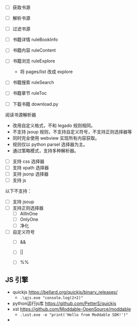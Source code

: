 - [ ] 获取书源
- [ ] 解析书源
- [ ] 过滤书源
- [ ] 书籍详情 ruleBookInfo
- [ ] 书籍内容 ruleContent
- [ ] 书籍浏览 ruleExplore 
  - 将 pages/list 改成 explore
- [ ] 书籍搜索 ruleSearch
- [ ] 书籍章节 ruleToc
- [ ] 下载书籍 download.py



阅读书源解析器
* 改用自定义格式，不和 legado 规则相同。
* 不支持 jsoup 规则，不支持自定义符号，不支持正则选择器等
* 同时完全使用 webview 实现所有内容获取。
* 规则仅以 python parsel 选择器为主。
* 通过策略模式，支持多种解析器。
- [ ] 支持 css 选择器
- [ ] 支持 xpath 选择器
- [ ] 支持 jsonp 选择器
- [ ] 支持 js

以下不支持：
- [ ] 支持 jsoup  
- [ ] 支持正则选择器
  - [ ] AllInOne
  - [ ] OnlyOne
  - [ ] 净化
- [ ] 自定义符号
  - [ ] &&
  - [ ] ||
  - [ ] %%


## JS 引擎
* quickjs https://bellard.org/quickjs/binary_releases/
  * `.\qjs.exe "console.log(2+2)"`
* python运行js库 https://github.com/PetterS/quickjs
* xst https://github.com/Moddable-OpenSource/moddable
  * `.\xst.exe -e "print('Hello from Moddable SDK!')"`
* 